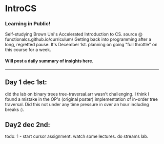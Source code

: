 # IntroCS   
### Learning in Public!
Self-studying Brown Uni's Accelerated Introduction to CS.       source @ functionalcs.github.io/curriculum/
Getting back into programming after a long, regretted pause.
It's December 1st. planning on going "full throttle" on this course for a week. 

#### Will post a daily summary of insights here.
---------------------------------------------------------
## Day 1   dec 1st:
did the lab on binary trees  tree-traversal.arr
wasn't challenging. I think I found a mistake in the OP's (original poster) implementation of in-order tree traversal.
Did this not under any time pressure in over an hour including breaks :).

## Day2 dec 2nd:
todo: 1 - start cursor assignment. watch some lectures. do streams lab.
